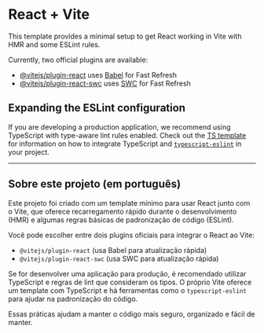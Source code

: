 # React + Vite

This template provides a minimal setup to get React working in Vite with HMR and some ESLint rules.

Currently, two official plugins are available:

- [@vitejs/plugin-react](https://github.com/vitejs/vite-plugin-react/blob/main/packages/plugin-react) uses [Babel](https://babeljs.io/) for Fast Refresh
- [@vitejs/plugin-react-swc](https://github.com/vitejs/vite-plugin-react/blob/main/packages/plugin-react-swc) uses [SWC](https://swc.rs/) for Fast Refresh

## Expanding the ESLint configuration

If you are developing a production application, we recommend using TypeScript with type-aware lint rules enabled. Check out the [TS template](https://github.com/vitejs/vite/tree/main/packages/create-vite/template-react-ts) for information on how to integrate TypeScript and [`typescript-eslint`](https://typescript-eslint.io) in your project.

---

## Sobre este projeto (em português)

Este projeto foi criado com um template mínimo para usar React junto com o Vite, que oferece recarregamento rápido durante o desenvolvimento (HMR) e algumas regras básicas de padronização de código (ESLint).

Você pode escolher entre dois plugins oficiais para integrar o React ao Vite:
- `@vitejs/plugin-react` (usa Babel para atualização rápida)
- `@vitejs/plugin-react-swc` (usa SWC para atualização rápida)

Se for desenvolver uma aplicação para produção, é recomendado utilizar TypeScript e regras de lint que consideram os tipos. O próprio Vite oferece um template com TypeScript e há ferramentas como o `typescript-eslint` para ajudar na padronização do código.

Essas práticas ajudam a manter o código mais seguro, organizado e fácil de manter.
